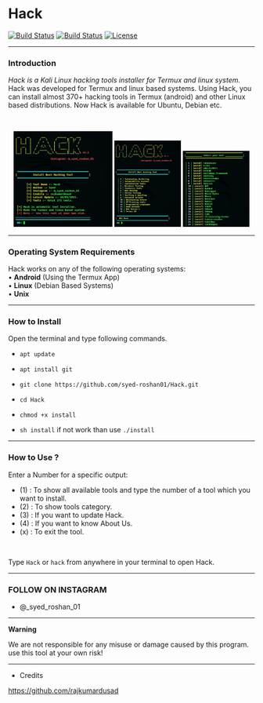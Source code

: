 # Hack

[![Build Status](https://img.shields.io/github/forks/syed-roshan01/Hack.svg)](https://github.com/syed-roshan01/Hack)
[![Build Status](https://img.shields.io/github/stars/syed-roshan01/Hack.svg)](https://github.com/syed-roshan01/Hack)
[![License](https://img.shields.io/github/license/syed-roshan01/Hack.svg)](https://github.com/syed-roshan01/Hack)

------------------------------------------------------------------------

### Introduction

*Hack is a Kali Linux hacking tools installer for Termux and linux system.*
Hack was developed for Termux and linux based systems. Using Hack, you can install almost 370+ hacking tools in Termux (android) and other Linux based distributions. Now Hack is available for Ubuntu, Debian etc.

<br>
<p align="center">
<img width="40%" src="core/hack.png"/>
<img width="27%" src="core/hack_cat.png"/>
<img width="27%" src="core/Screenshot_2020-05-17-20-17-56.png"/>
</p>

------------------------------------------------------------------------

### Operating System Requirements

Hack works on any of the following operating systems:<br>
• **Android** (Using the Termux App) <br>
• **Linux** (Debian Based Systems) <br>
• **Unix**

------------------------------------------------------------------------

### How to Install

Open the terminal and type following commands.

* `apt update`

* `apt install git`

* `git clone https://github.com/syed-roshan01/Hack.git`

* `cd Hack`

* `chmod +x install`

* `sh install` if not work than use `./install`

------------------------------------------------------------------------

### How to Use ?

Enter a Number for a specific output:
- (1) : To show all available tools and type the number of a tool which you want to install.
- (2) : To show tools category.
- (3) : If you want to update Hack.
- (4) : If you want to know About Us.
- (x) : To exit the tool.

<br/>

Type `Hack` or `hack` from anywhere in your terminal to open Hack.

------------------------------------------------------------------------

### FOLLOW ON INSTAGRAM

* @_syed_roshan_01

------------------------------------------------------------------------

**Warning**

We are not responsible for any misuse or damage caused by this program. use this tool at your own risk!

------------------------------------------------------------------------

* Credits

https://github.com/rajkumardusad

